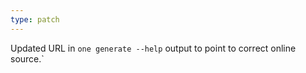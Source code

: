 ```yaml
---
type: patch
---
```


Updated URL in `one generate --help` output to point to correct online source.`
